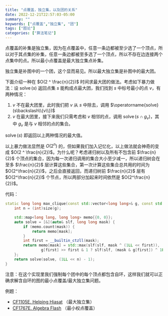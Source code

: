```yaml
---
title: "点覆盖，独立集，以及团的关系"
date: 2022-12-21T22:57:03-05:00
summary: ""
keywords: ["点覆盖","独立集", "团"]
tags: ["图论"]
categories: ["算法笔记"]
---
```

<!--more-->
点覆盖的补集是独立集，因为在点覆盖中，任意一条边都被至少选了一个顶点，所以对于其点集的补集，任意一条边都被至多选了一个顶点，所以不存在边连接两个点集中的点。所以最小点覆盖是最大独立集点补集。

独立集是补图中的一个团，这个显而易见。所以最大独立集是补图中的最大团。

下面介绍一种在 $O(2 ^ \frac{n}{2})$ 时间求最大团的做法。考虑如下暴力做法：设 $\operatorname{solve}(s)$ 返回点集 $s$ 能构成点最大团，我们找到 $s$ 中标号最小的点 $v$，有两种情况：
1. $v$ 不在最大团里，此时我们把 $v$ 从 $s$ 中除去，调用 $\operatorname{solve}(s\backslash\\{v\\})$
2. $v$ 在最大团里，接下来我们只需考虑和 $v$ 相邻的点，调用 $\operatorname{solve}(s\cap g_v)$，其中 $g_v$ 是与 $v$ 相邻的点的集合。

$\operatorname{solve}(s)$ 即返回以上两种情况的最大值。

以上暴力做法显然是 $O(2 ^ n)$ 的，但如果我们加入记忆化，以上做法就会神奇的变成 $O(2 ^ \frac{n}{2})$。为什么呢？考虑递归树以及所有不包含前 $\frac{n}{2}$ 个顶点的集合，因为每一次递归调用的集合大小至少减一，所以递归树会在至多 $\frac{n}{2}$ 层计算这些集合，第一次计算这些集合总共用的时间为 $O(2^\frac{n}{2})$，之后会直接返回，而递归树前 $\frac{n}{2}$ 层有 $O(2^\frac{n}{2})$ 个节点，所以两部分加起来时间依然是 $O(2^\frac{n}{2})$。

代码：
```cpp
static long long max_clique(const std::vector<long long>& g, const std::vector<int>& cost) {
    int n = (int)size(g);

    std::map<long long, long long> memo{{0, 0}};
    auto solve = [&](auto& slf, long long mask) {
        if (memo.count(mask)) {
            return memo[mask];
        }
        int first = __builtin_ctzll(mask);
        return memo[mask] = std::max(slf(slf, mask ^ (1LL << first)), 
                g[first] >> first & 1 ? slf(slf, (mask & g[first]) ^ 1LL << first) + cost[first] : 0);
    };
    return solve(solve, (1LL << n) - 1);
}
```

注意：在这个实现里我们强制每个团中的每个顶点都包含自环，这样我们就可以正确求解含自环的图的最小点覆盖/最大独立集问题。

例题：
- [CF1105E. Helping Hiasat](https://codeforces.com/contest/1105/problem/E) （最大独立集）
- [CF1767E. Algebra Flash](https://codeforces.com/contest/1767/problem/E) （最小权点覆盖）
